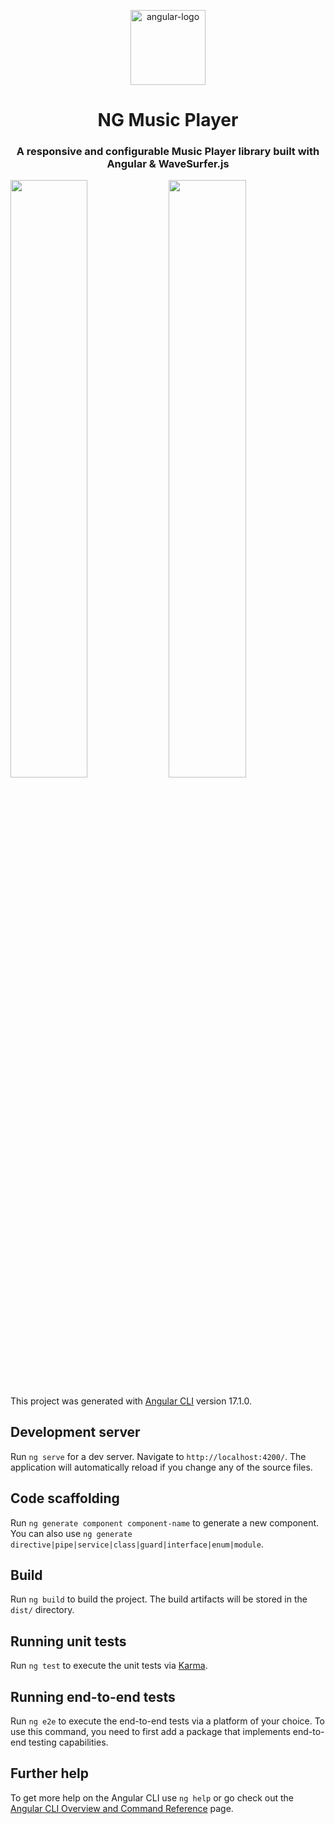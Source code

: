 <p align="center">
  <img src="https://raw.githubusercontent.com/angular/angular/main/aio/src/assets/images/logos/angular/angular_renaissance.png" alt="angular-logo" width="120px" height="120px"/>
  <br>
</p>

<h1 align="center">NG Music Player</h1>

<h3 align="center">A responsive and configurable Music Player library built with Angular & WaveSurfer.js</h3>

<p>
  <img src="https://github.com/OanaSurdea/ng-music-player/assets/73647486/b5d6ad3d-99ac-4b6c-92a2-251f92bdb64b" width="49.5%" />
  <img src="https://github.com/OanaSurdea/ng-music-player/assets/73647486/e3705ab8-fca8-4f63-a2cd-211023677bbb" width="49.5%" />
</p>

This project was generated with [Angular CLI](https://github.com/angular/angular-cli) version 17.1.0.

## Development server

Run `ng serve` for a dev server. Navigate to `http://localhost:4200/`. The application will automatically reload if you change any of the source files.

## Code scaffolding

Run `ng generate component component-name` to generate a new component. You can also use `ng generate directive|pipe|service|class|guard|interface|enum|module`.

## Build

Run `ng build` to build the project. The build artifacts will be stored in the `dist/` directory.

## Running unit tests

Run `ng test` to execute the unit tests via [Karma](https://karma-runner.github.io).

## Running end-to-end tests

Run `ng e2e` to execute the end-to-end tests via a platform of your choice. To use this command, you need to first add a package that implements end-to-end testing capabilities.

## Further help

To get more help on the Angular CLI use `ng help` or go check out the [Angular CLI Overview and Command Reference](https://angular.io/cli) page.
